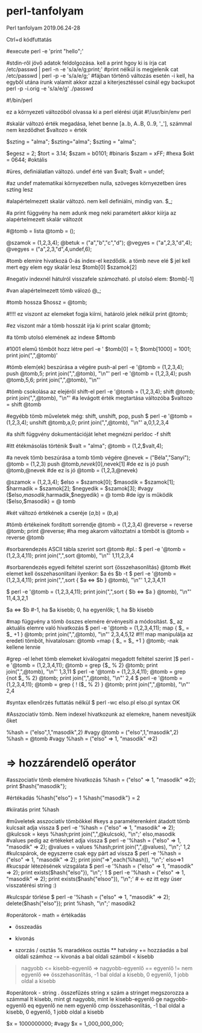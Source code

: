 # perl-tanfolyam
Perl tanfolyam 2019.06.24-28


Ctrl+d kódfuttatás


#execute
perl -e 'print "hello";' 


#stdin-ről jövő adatok feldolgozása. kell a print hgoy ki is írja
cat /etc/passwd | perl -n -e 's/a/e/g;print;'
#print nélkül is megjelenik
cat /etc/passwd | perl -p -e 's/a/e/g;'
#fájban történő változás esetén -i kell, ha egyből utána írunk valamit akkor azzal a kiterjesztéssel csinál egy backupot
perl -p -i.orig -e 's/a/e/g' ./passwd

#!/bin/perl

ez a környezeti változóból olvassa ki a perl elérési útját
#!/usr/bin/env perl  



#skalár változó érték megadása, lehet benne [a..b, A..B, 0..9, '_'], számmal nem kezdődhet
$valtozo = érték

$szting = "alma";
$szting="alma";
$szting             =                "alma";

$egesz = 2;
$tort = 3.14;
$szam = b0101;   #binaris
$szam = xFF;     #hexa
$okt = 0644;     #oktális

#üres, definiálatlan változó. undef érté van
$valt;
$valt = undef;


#az undef matematikai környezetben nulla, szöveges környezetben üres szting lesz

#alapértelmezett skalár változó. nem kell definiálni, mindig van.
$_;

#a print függvény ha nem adunk meg neki paramétert akkor kiírja az alapértelmezett skalár változót


#@tomb = lista
@tomb = ();

@szamok = (1,2,3,4);
@betuk = ("a","b","c","d");
@vegyes = ("a",2,3,"d",4);
@vegyes = ("a",2,3,"d",4,undef,6);


#tomb elemire hivatkozá 0-ás index-el kezdődik. a tömb neve elé $ jel kell mert egy elem egy skalár lesz
$tomb[0]
$szamok[2]

#negatív indexnél hátulról visszafele számozható. pl utolsó elem:
$tomb[-1] 

#van alapértelmezett tömb válozó
@_;

#tomb hossza
$hossz = @tomb;

#!!!! ez viszont az elemeket fogja kiírni, határoló jelek nélkül
print @tomb;

#ez viszont már a tömb hosszát írja ki
print scalar @tomb;

#a tömb utolsó elemének az  indexe
$#tomb 

#1001 elemű tömböt hozz létre
perl -e ' $tomb[0] = 1; $tomb[1000] = 1001; print join(",",@tomb)'


#tömb elem(ek) beszúrása a végére push-al
perl -e '@tomb = (1,2,3,4); push @tomb,5; print join(",",@tomb), "\n"'
perl -e '@tomb = (1,2,3,4); push @tomb,5,6; print join(",",@tomb), "\n"'

#tömb csokolása az elejéről shift-el
perl -e '@tomb = (1,2,3,4); shift @tomb; print join(",",@tomb), "\n"'
#a levágott érték megtartása változóba
$valtozo = shift @tomb



#egyébb tömb műveletek még: shift, unshift, pop, push
$ perl -e '@tomb = (1,2,3,4); unshift @tomb,a,0; print join(",",@tomb), "\n"'
a,0,1,2,3,4


#a shift függvény dokumentációját lehet megnézni
perldoc -f shift


#itt étékmásolás történik
$valt = "alma";
@tomb = (1,2,$valt,4);

#a nevek tömb beszúrása a tomb tömb végére
@nevek = ("Béla","Sanyi");
@tomb = (1,2,3)
push @tomb,$nevek[0],$nevek[1]
#de ez is jó
push @tomb,@nevek
#de ez is jó
@tomb = (1,2,3,@nevek)



@szamok = (1,2,3,4);
$elso = $szamok[0];
$masodik = $szamok[1];
$harmadik = $szamok[2];
$negyedik = $szamok[3];
#vagy
($elso,$masodik,$harmadik,$negyedik) = @ tomb
#de így is működik
($elso,$masodik) = @ tomb


#két változó értékének a cseréje
($a,$b) = ($b,$a)

#tömb értékeinek fordított sorrendje
@tomb = (1,2,3,4)
@reverse = reverse @tomb;
print @reverse;
#ha meg akarom változtatni a tömböt is
@tomb = reverse @tomb



#sorbarendezés ASCII tábla szerint
sort @tomb
#pl.:
$ perl -e '@tomb = (1,2,3,4,11); print join(",",sort @tomb), "\n"'
1,11,2,3,4


#sorbarendezés egyedi feltétel szerint
sort {összehasonlítás} @tomb
#két elemet kell összehasonlítani ilyenkor: $a és $b  -t
$ perl -e '@tomb = (1,2,3,4,11); print join(",",sort { $a <=> $b } @tomb), "\n"'
1,2,3,4,11

$ perl -e '@tomb = (1,2,3,4,11); print join(",",sort { $b <=> $a } @tomb), "\n"'
11,4,3,2,1

$a <=> $b
#-1, ha $a kisebb;  0, ha egyenlők;   1, ha $b kisebb


#map függvény a tömb összes elemére érvényesíti a módosítást. $_ az aktuális elemre való hivatkozás
$ perl -e '@tomb = (1,2,3,4,11); map { $_ = $_ +1 } @tomb; print join(",",@tomb), "\n"'
2,3,4,5,12
#!!! map manipulálja az eredeti tömböt, hivatalosan: @tomb =map { $_ = $_ +1 } @tomb;    -nak kellene lennie

#grep -el lehet tömb elemeket kiválogatni megadott feltétel szerint
]$ perl -e '@tomb = (1,2,3,4,11); @tomb = grep {$_ % 2} @tomb;  print join(",",@tomb), "\n"'
1,3,11
$ perl -e '@tomb = (1,2,3,4,11); @tomb = grep {not $_ % 2} @tomb;  print join(",",@tomb), "\n"'
2,4
$ perl -e '@tomb = (1,2,3,4,11); @tomb = grep { ! ($_ % 2) } @tomb;  print join(",",@tomb), "\n"'
2,4


#syntax ellenőrzés futtatás nélkül
$ perl -wc elso.pl
elso.pl syntax OK



#Asszociatív tömb. Nem indexel hivatkozunk az elemekre, hanem nevesítjük őket

%hash = ("elso",1,"masodik",2)
#vagy
@tomb = ("elso",1,"masodik",2)
%hash = @tomb
#vagy
%hash = ("elso" => 1, "masodik" =>2)

# => hozzárendelő operátor

#asszociatív tömb elemére hivatkozás
%hash = ("elso" => 1, "masodik" =>2);
print $hash{"masodik"};


#értékadás
%hash{"elso"} = 1
%hash{"masodik"} = 2

#kiíratás
print %hash

#műveletek asszociatív tömbökkel
#keys a paraméterenként átadott tömb kulcsait adja vissza
$ perl -e '%hash = ("elso" => 1, "masodik" => 2); @kulcsok = keys %hash;print join(",",@kulcsok), "\n";'
elso,masodik
#values pedig az értékeket adja vissza
$ perl -e '%hash = ("elso" => 1, "masodik" => 2); @values = values %hash;print join(",",@values), "\n";'
1,2
#kulcspárok, de egyszerre csak egy párt ad vissza
$ perl -e '%hash = ("elso" => 1, "masodik" => 2); print join("=>",each(%hash)), "\n";'
elso=>1
#kucspár létezésének vizsgálata
$ perl -e '%hash = ("elso" => 1, "masodik" => 2); print exists($hash{"elso"}), "\n";'
1
$ perl -e '%hash = ("elso" => 1, "masodik" => 2); print exists($hash{"elsoo"}), "\n";'
              # <- ez itt egy üser visszatérési string :)

#kulcspár törlése
$ perl -e '%hash = ("elso" => 1, "masodik" => 2); delete($hash{"elso"});  print %hash, "\n";'
masodik2





#operátorok - math
= értékadás
+ összeadás
- kivonás
* szorzás
/ osztás
% maradékos osztás
** hatvány
+= hozzáadás a bal oldali számhoz
-= kivonás a bal oldali számból
< kisebb
> nagyobb
<= kisebb-egyenlő
=> nagyobb-egyenlő
== egyenlő
!= nem egyenlő
<=> összehasonlítás, -1 bal oldal a kisebb, 0 egyenlő, 1 jobb oldal a kisebb



#operátorok - string
. összefűzés
string x szám   a stringet megszorozza a számmal
lt kisebb, mint
gt nagyobb, mint
le kisebb-egyenlő
ge nagyobb-egyenlő
eq egyenlő
ne nem egyenlő
cmp összehasonlítás, -1 bal oldal a kisebb, 0 egyenlő, 1 jobb oldal a kisebb




$x = 1000000000;
#vagy
$x = 1_000_000_000;


